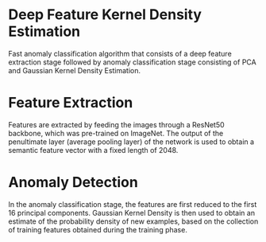 # Deep Feature Kernel Density Estimation

Fast anomaly classification algorithm that consists of a deep feature extraction stage followed by anomaly classification stage consisting of PCA and Gaussian Kernel Density Estimation.

# Feature Extraction
Features are extracted by feeding the images through a ResNet50 backbone, which was pre-trained on ImageNet. The output of the penultimate layer (average pooling layer) of the network is used to obtain a semantic feature vector with a fixed length of 2048.

# Anomaly Detection
In the anomaly classification stage, the features are first reduced to the first 16 principal components. Gaussian Kernel Density is then used to obtain an estimate of the probability density of new examples, based on the collection of training features obtained during the training phase.